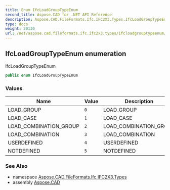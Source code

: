 ```yaml
---
title: Enum IfcLoadGroupTypeEnum
second_title: Aspose.CAD for .NET API Reference
description: Aspose.CAD.FileFormats.Ifc.IFC2X3.Types.IfcLoadGroupTypeEnum enum. IfcLoadGroupTypeEnum
type: docs
weight: 20130
url: /net/aspose.cad.fileformats.ifc.ifc2x3.types/ifcloadgrouptypeenum/
---
```

## IfcLoadGroupTypeEnum enumeration

IfcLoadGroupTypeEnum

```csharp
public enum IfcLoadGroupTypeEnum
```

### Values

| Name | Value | Description |
| --- | --- | --- |
| LOAD_GROUP | `0` | LOAD_GROUP |
| LOAD_CASE | `1` | LOAD_CASE |
| LOAD_COMBINATION_GROUP | `2` | LOAD_COMBINATION_GROUP |
| LOAD_COMBINATION | `3` | LOAD_COMBINATION |
| USERDEFINED | `4` | USERDEFINED |
| NOTDEFINED | `5` | NOTDEFINED |

### See Also

* namespace [Aspose.CAD.FileFormats.Ifc.IFC2X3.Types](../../aspose.cad.fileformats.ifc.ifc2x3.types/)
* assembly [Aspose.CAD](../../)


